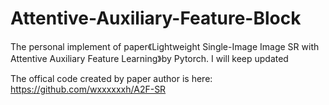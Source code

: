 # Attentive-Auxiliary-Feature-Block
The personal implement of paper《Lightweight Single-Image Image SR with Attentive Auxiliary Feature Learning》by Pytorch.
I will keep updated

The offical code created by paper author is here: https://github.com/wxxxxxxh/A2F-SR

